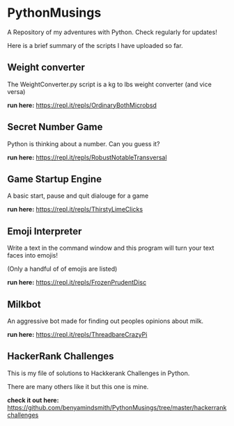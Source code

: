# PythonMusings
A Repository of my adventures with Python. Check regularly for updates!

Here is a brief summary of the scripts I have uploaded so far. 

## Weight converter
The WeightConverter.py script is a kg to lbs weight converter (and vice versa)

__run here:__ https://repl.it/repls/OrdinaryBothMicrobsd
## Secret Number Game
Python is thinking about a number. Can you guess it?

__run here:__  https://repl.it/repls/RobustNotableTransversal
## Game Startup Engine

A basic start, pause and quit dialouge for a game

__run here:__ https://repl.it/repls/ThirstyLimeClicks
## Emoji Interpreter

Write a text in the command window and this program will turn your text faces into emojis!

(Only a handful of of emojis are listed)

__run here:__ https://repl.it/repls/FrozenPrudentDisc
## Milkbot

An aggressive bot made for finding out peoples opinions about milk.

__run here:__ https://repl.it/repls/ThreadbareCrazyPi

## HackerRank Challenges

This is my file of solutions to Hackkerank Challenges in Python. 

There are many others like it but this one is mine.

__check it out here:__ https://github.com/benyamindsmith/PythonMusings/tree/master/hackerrankchallenges
